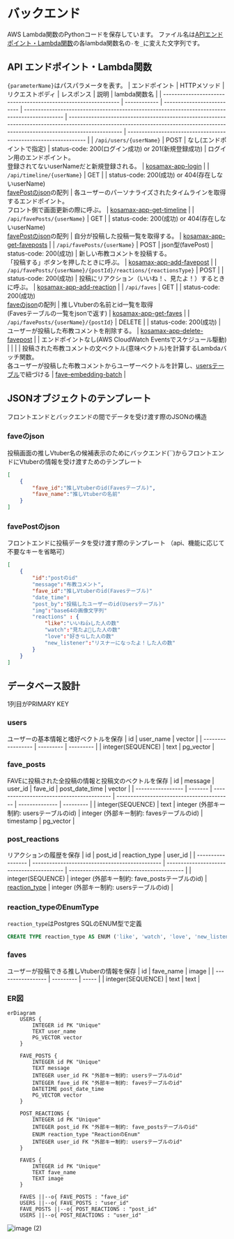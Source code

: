 # バックエンド
AWS Lambda関数のPythonコードを保存しています。
ファイル名は[APIエンドポイント・Lambda関数](#api-エンドポイントlambda関数)の各lambda関数名の`-`を`_`に変えた文字列です。

## API エンドポイント・Lambda関数
`{parameterName}`はパスパラメータを表す。
| エンドポイント                                                 | HTTPメソッド | リクエストボディ           | レスポンス                                                                                   | 説明                                                                                                                                                                            | lambda関数名                                                    |
| -------------------------------------------------------------- | ------------ | -------------------------- | -------------------------------------------------------------------------------------------- | ------------------------------------------------------------------------------------------------------------------------------------------------------------------------------- | --------------------------------------------------------------- |
| `/api/users/{userName}`                                        | POST         | なし(エンドポイントで指定) | status-code: 200(ログイン成功) or 201(新規登録成功)                                          | ログイン用のエンドポイント。<br>登録されてないuserNameだと新規登録される。                                                                                                      | [kosamax-app-login](./kosamax_app_login.py)                     |
| `/api/timeline/{userName}`                                     | GET          |                            | status-code: 200(成功) or 404(存在しないuserName)<br>[favePostのjson](#favepostのjson)の配列 | 各ユーザーのパーソナライズされたタイムラインを取得するエンドポイント。<br>フロント側で画面更新の際に呼ぶ。                                                                      | [kosamax-app-get-timeline](./kosamax_app_get_timeline.py)       |
| `/api/favePosts/{userName}`                                    | GET          |                            | status-code: 200(成功) or 404(存在しないuserName)<br>[favePostのjson](#favepostのjson)の配列 | 自分が投稿した投稿一覧を取得する。                                                                                                                                              | [kosamax-app-get-faveposts](./kosamax_app_get_faveposts.py)     |
| `/api/favePosts/{userName}`                                    | POST         | json型(favePost)           | status-code: 200(成功)                                                                       | 新しい布教コメントを投稿する。<br>「投稿する」ボタンを押したときに呼ぶ。                                                                                                        | [kosamax-app-add-favepost](./kosamax_app_add_favepost.py)       |
| `/api/favePosts/{userName}/{postId}/reactions/{reactionsType}` | POST         |                            | status-code: 200(成功)                                                                       | 投稿にリアクション（いいね！、見たよ！）するときに呼ぶ。                                                                                                                        | [kosamax-app-add-reaction](./kosamax_app_add_reaction.py)       |
| `/api/faves`                                                   | GET          |                            | status-code: 200(成功)<br>[faveのjson](#faveのjson)の配列                                    | 推しVtuberの名前とid一覧を取得<br>(Favesテーブルの一覧をjsonで返す)                                                                                                             | [kosamax-app-get-faves](./kosamax_app_get_faves.py)             |
| `/api/favePosts/{userName}/{postId}`                           | DELETE       |                            | status-code: 200(成功)                                                                       | ユーザーが投稿した布教コメントを削除する。                                                                                                                                      | [kosamax-app-delete-favepost](./kosamax_app_delete_favepost.py) |
| エンドポイントなし(AWS CloudWatch Eventsでスケジュール駆動)    |              |                            |                                                                                              | 投稿された布教コメントの文ベクトル(意味ベクトル)を計算するLambdaバッチ関数。<br>各ユーザーが投稿した布教コメントからユーザーベクトルを計算し、[usersテーブル](#users)で紐づける | [fave-embedding-batch](./fave_embedding_batch.py)               |



## JSONオブジェクトのテンプレート
フロントエンドとバックエンドの間でデータを受け渡す際のJSONの構造
### faveのjson
投稿画面の推しVtuber名の候補表示のためにバックエンド(``)からフロントエンドにVtuberの情報を受け渡すためのテンプレート
```json
[
	{
		"fave_id":"推しVtuberのid(Favesテーブル)",
		"fave_name":"推しVtuberの名前"
	}
]
```

### favePostのjson
フロントエンドに投稿データを受け渡す際のテンプレート
（api、機能に応じて不要なキーを省略可）
```json
[
	{
		"id":"postのid"
		"message":"布教コメント",
		"fave_id":"推しVtuberのid(Favesテーブル)"
		"date_time":
		"post_by":"投稿したユーザーのid(Usersテーブル)"
		"img":"base64の画像文字列"
		"reactions" : {
			"like":"いいね👍した人の数"
			"watch":"見たよ👀した人の数"
			"love":"好き💘した人の数"
			"new_listener":"リスナーになったよ！した人の数"
		}
	}
]
```



## データベース設計
1列目がPRIMARY KEY

### users
ユーザーの基本情報と嗜好ベクトルを保存
| id                | user_name | vector    |
| ----------------- | --------- | --------- |
| integer(SEQUENCE) | text      | pg_vector |

### fave_posts
FAVEに投稿された全投稿の情報と投稿文のベクトルを保存
| id                | message | user_id                                   | fave_id                                   | post_date_time | vector    |
| ----------------- | ------- | ----------------------------------------- | ----------------------------------------- | -------------- | --------- |
| integer(SEQUENCE) | text    | integer (外部キー制約: usersテーブルのid) | integer (外部キー制約: favesテーブルのid) | timestamp      | pg_vector |

### post_reactions
リアクションの履歴を保存
| id                | post_id                                        | reaction_type                             | user_id                                   |
| ----------------- | ---------------------------------------------- | ----------------------------------------- | ----------------------------------------- |
| integer(SEQUENCE) | integer (外部キー制約: fave_postsテーブルのid) | [reaction_type](#reaction_typeのenumtype) | integer (外部キー制約: usersテーブルのid) |

### reaction_typeのEnumType
`reaction_type`はPostgres SQLのENUM型で定義
```sql
CREATE TYPE reaction_type AS ENUM ('like', 'watch', 'love', 'new_listener')`
```

### faves
ユーザーが投稿できる推しVtuberの情報を保存
| id                | fave_name | image |
| ----------------- | --------- | ----- |
| integer(SEQUENCE) | text      | text  |


### ER図
```mermaid
erDiagram
    USERS {
        INTEGER id PK "Unique"
        TEXT user_name
        PG_VECTOR vector
    }
    
    FAVE_POSTS {
        INTEGER id PK "Unique"
        TEXT message
        INTEGER user_id FK "外部キー制約: usersテーブルのid"
        INTEGER fave_id FK "外部キー制約: favesテーブルのid"
        DATETIME post_date_time
        PG_VECTOR vector
    }
    
    POST_REACTIONS {
        INTEGER id PK "Unique"
        INTEGER post_id FK "外部キー制約: fave_postsテーブルのid"
        ENUM reaction_type "ReactionのEnum"
        INTEGER user_id FK "外部キー制約: usersテーブルのid"
    }

    FAVES {
        INTEGER id PK "Unique"
        TEXT fave_name
        TEXT image
    }
    
    FAVES ||--o{ FAVE_POSTS : "fave_id"
    USERS ||--o{ FAVE_POSTS : "user_id"
    FAVE_POSTS ||--o{ POST_REACTIONS : "post_id"
    USERS ||--o{ POST_REACTIONS : "user_id"

```
![image (2)](https://github.com/user-attachments/assets/04890261-bcfc-4e20-9493-5742628c0d68)